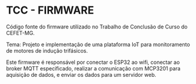 # TCC - FIRMWARE
Código fonte do firmware utilizado no Trabalho de Conclusão de Curso do CEFET-MG.

Tema: Projeto e implementação de uma plataforma IoT para monitoramento de motores de indução trifásicos.

Este firmware é responsável por conectar o ESP32 ao wifi, conectar ao broker MQTT especificado, realizar a comunicação com MCP3201 para aquisição de dados, e enviar os dados para um servidor web.
